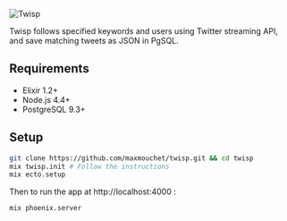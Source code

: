 ![Twisp](http://i.imgbox.com/52TO2ziT.png)

Twisp follows specified keywords and users using Twitter streaming API, and save matching tweets as JSON in PgSQL.

## Requirements

- Elixir 1.2+
- Node.js 4.4+
- PostgreSQL 9.3+

## Setup

```bash
git clone https://github.com/maxmouchet/twisp.git && cd twisp
mix twisp.init # Follow the instructions
mix ecto.setup
```

Then to run the app at http://localhost:4000 :
```bash
mix phoenix.server
```
